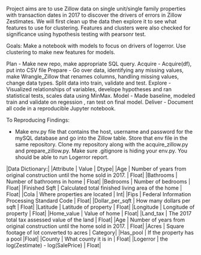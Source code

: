 Project aims are to use Zillow data on single unit/single family properties with transaction dates in 2017 to discover the drivers of errors in Zillow Zestimates. We will first clean up the data then explore it to see what features to use for clustering. Features and clusters were also checked for significance using hypothesis testing with pearsonr test.

Goals:
Make a notebook with models to focus on drivers of logerror.
Use clustering to make new features for models.

Plan - Make new repo, make appropriate SQL query.
Acquire - Acquire(df), put into CSV file
Prepare - Go over data, identifying any missing values, make Wrangle_Zillow that renames columns, handling missing values, change data types. Split data into train, validate and test.
Explore - Visualized relationships of variables, develope hypotheses and ran statistical tests, scales data using MinMax.
Model - Made baseline, modeled train and validate on regession , ran test on final model.
Deliver - Document all code in a reproducible Jupyter notebook.


To Reproducing Findings: 

- Make env.py file that contains the host, username and password for the mySQL database and go into the Zillow table. Store that env file in the same repository. Clone my repository along with the acquire_zillow.py and prepare_zillow.py. Make sure .gitignore is hiding your env.py. You should be able to run Logerror report.


|Data Dictionary:|
|Attribute | Value | Dtype|
|Age       | Number of years from original construction until the home sold in 2017. | Float|
|Bathrooms | Number of bathrooms in home | Float|
|Bedrooms | Number of bedrooms | Float|
|Finished Sqft | Calculated total finished living area of the home | Float|
|Cola | Where properties are located | Int|
|Fips | Federal Information Processing Standard Code | Float|
|Dollar_per_sqft | How many dollars per sqft | Float|
|Latitude | Latitude of property | Float|
|Longitude | Longitude of property | Float|
|Home_value | Value of home	| Float|
|Land_tax | The 2017 total tax assessed value of the land | Float|
|Age | Number of years from original construction until the home sold in 2017.	| Float|
|Acres | Square footage of lot converted to acres | Category|
|Has_pool | If the property has a pool |Float|
|County	| What county it is in | Float|
|Logerror | the log(Zestimate) - log(SalePrice)	| Float|


